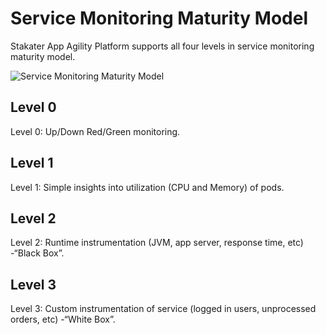 # Service Monitoring Maturity Model

Stakater App Agility Platform supports all four levels in service monitoring maturity model.

![Service Monitoring Maturity Model](./images/service-monitoring-maturity-model.png)

## Level 0
Level 0: Up/Down Red/Green monitoring.

## Level 1
Level 1: Simple insights into utilization (CPU and Memory) of pods.

## Level 2
Level 2: Runtime instrumentation (JVM, app server, response time, etc) -“Black Box”.

## Level 3
Level 3: Custom instrumentation of service (logged in users, unprocessed orders, etc) -“White Box”.

